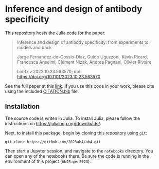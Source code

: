 # Inference and design of antibody specificity

This repository hosts the Julia code for the paper:

> Inference and design of antibody specificity: from experiments to models and back
> 
> Jorge Fernandez-de-Cossio-Diaz, Guido Uguzzoni, Kévin Ricard, Francesca Anselmi, Clément Nizak, Andrea Pagnani, Olivier Rivoire
> 
> bioRxiv 2023.10.23.563570; doi: https://doi.org/10.1101/2023.10.23.563570

See the full paper at this [link](https://www.biorxiv.org/content/10.1101/2023.10.23.563570). If you use this code in your work, please cite using the included [CITATION.bib](https://github.com/2023ab4/ab4/blob/main/CITATION.bib) file.

## Installation

The source code is writen in Julia. To install Julia, please follow the instructions on https://julialang.org/downloads/.

Next, to install this package, begin by cloning this repository using `git`:

```
git clone https://github.com/2023ab4/ab4.git
```

Then start a Jupyter session, and navigate to the `notebooks` directory. You can open any of the notebooks there. Be sure the code is running in the environment of this project (`Ab4Paper2023`).